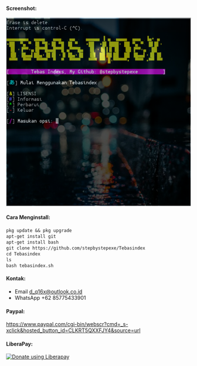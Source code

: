 #### Screenshot:
![](./Screenshot.png)
#### Cara Menginstall:
```
pkg update && pkg upgrade
apt-get install git
apt-get install bash
git clone https://github.com/stepbystepexe/Tebasindex
cd Tebasindex
ls
bash tebasindex.sh
```
#### Kontak:
+ Email d_q16x@outlook.co.id
+ WhatsApp +62 85775433901
#### Paypal:
https://www.paypal.com/cgi-bin/webscr?cmd=_s-xclick&hosted_button_id=CLKRT5QXXFJY4&source=url
#### LiberaPay:
<noscript><a href="https://liberapay.com/stepbystepexe/donate"><img alt="Donate using Liberapay" src="https://liberapay.com/assets/widgets/donate.svg"></a></noscript>
